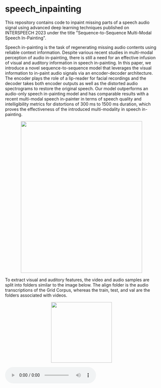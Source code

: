 # speech_inpainting

This repository contains code to inpaint missing parts of a speech audio signal using advanced deep learning techniques published on INTERSPEECH 2023 under the title "Sequence-to-Sequence Multi-Modal Speech In-Painting".

Speech in-painting is the task of regenerating missing audio contents using reliable context information. Despite various recent studies in multi-modal perception of audio in-painting, there is still a need for an effective infusion of visual and auditory information in speech in-painting. In this paper, we introduce a novel sequence-to-sequence model that leverages the visual information to in-paint audio signals via an encoder-decoder architecture. The encoder plays the role of a lip-reader for facial recordings and the decoder takes both encoder outputs as well as the distorted audio spectrograms to restore the original speech. Our model outperforms an audio-only speech in-painting model and has comparable results with a recent multi-modal speech in-painter in terms of speech quality and intelligibility metrics for distortions of 300 ms to 1500 ms duration, which proves the effectiveness of the introduced multi-modality in speech in-painting.

<p align="center">
  <img src="https://github.com/MahsaElyaderani/speech_inpainting/assets/90406947/e64fa521-3afc-4635-b37e-e11edf49459e/Drawing2-3.png" width="400" height="500">
</p>

To extract visual and auditory features, the video and audio samples are split into folders similar to the image below. The align folder is the audio transcriptions of the Grid Corpus, whereas the train, test, and val are the folders associated with videos.
<p align="center">
  <img src="https://github.com/MahsaElyaderani/speech_inpainting/assets/90406947/5361edfb-c5b4-4ed7-9972-2b423cfa185b/directory.png")width="200" height="200">
</p>

<audio controls="controls">
  <source type="audio/mp4" src="https://github.com/MahsaElyaderani/speech_inpainting/assets/90406947/f7909266-ccad-4804-a9d9-88f695d7eb92/result.mp4"></source>
</audio>

